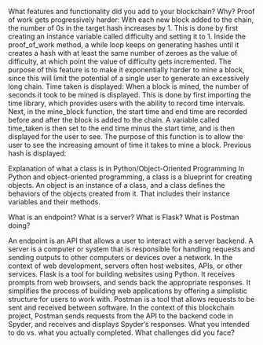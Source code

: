 What features and functionality did you add to your blockchain? Why? Proof of work gets progressively harder: With each new block added to the chain, the number of 0s in the target hash increases by 1. This is done by first creating an instance variable called difficulty and setting it to 1. Inside the proof_of_work method, a while loop keeps on generating hashes until it creates a hash with at least the same number of zeroes as the value of difficulty, at which point the value of difficulty gets incremented. The purpose of this feature is to make it exponentially harder to mine a block, since this will limit the potential of a single user to generate an excessively long chain. Time taken is displayed: When a block is mined, the number of seconds it took to be mined is displayed. This is done by first importing the time library, which provides users with the ability to record time intervals. Next, in the mine_block function, the start time and end time are recorded before and after the block is added to the chain. A variable called time_taken is then set to the end time minus the start time, and is then displayed for the user to see. The purpose of this function is to allow the user to see the increasing amount of time it takes to mine a block. Previous hash is displayed:

Explanation of what a class is in Python/Object-Oriented Programming In Python and object-oriented programming, a class is a blueprint for creating objects. An object is an instance of a class, and a class defines the behaviors of the objects created from it. That includes their instance variables and their methods.

What is an endpoint? What is a server? What is Flask? What is Postman doing?

An endpoint is an API that allows a user to interact with a server backend.
A server is a computer or system that is responsible for handling requests and sending outputs to other computers or devices over a network. In the context of web development, servers often host websites, APIs, or other services.
Flask is a tool for building websites using Python. It receives prompts from web browsers, and sends back the appropriate responses. It simplifies the process of building web applications by offering a simplistic structure for users to work with.
Postman is a tool that allows requests to be sent and received between software. In the context of this blockchain project, Postman sends requests from the API to the backend code in Spyder, and receives and displays Spyder’s responses.
What you intended to do vs. what you actually completed. What challenges did you face?